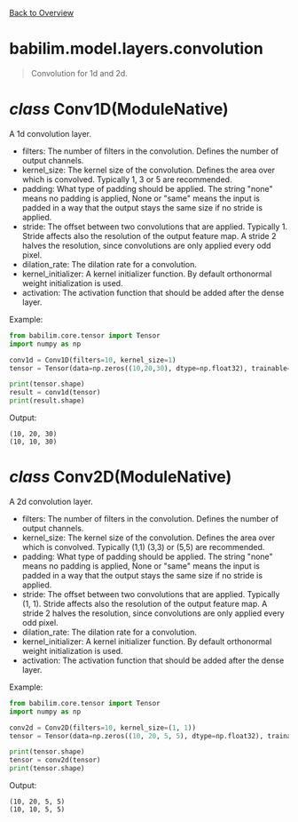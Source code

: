 [Back to Overview](../../../README.md)

# babilim.model.layers.convolution

> Convolution for 1d and 2d.

# *class* **Conv1D**(ModuleNative)

A 1d convolution layer.

* filters: The number of filters in the convolution. Defines the number of output channels.
* kernel_size: The kernel size of the convolution. Defines the area over which is convolved. Typically 1, 3 or 5 are recommended.
* padding: What type of padding should be applied. The string "none" means no padding is applied, None or "same" means the input is padded in a way that the output stays the same size if no stride is applied.
* stride: The offset between two convolutions that are applied. Typically 1. Stride affects also the resolution of the output feature map. A stride 2 halves the resolution, since convolutions are only applied every odd pixel.
* dilation_rate: The dilation rate for a convolution.
* kernel_initializer: A kernel initializer function. By default orthonormal weight initialization is used.
* activation: The activation function that should be added after the dense layer.


Example:
```python
from babilim.core.tensor import Tensor
import numpy as np

conv1d = Conv1D(filters=10, kernel_size=1)
tensor = Tensor(data=np.zeros((10,20,30), dtype=np.float32), trainable=False)

print(tensor.shape)
result = conv1d(tensor)
print(result.shape)
```
Output:
```
(10, 20, 30)
(10, 10, 30)

```

# *class* **Conv2D**(ModuleNative)

A 2d convolution layer.

* filters: The number of filters in the convolution. Defines the number of output channels.
* kernel_size: The kernel size of the convolution. Defines the area over which is convolved. Typically (1,1) (3,3) or (5,5) are recommended.
* padding: What type of padding should be applied. The string "none" means no padding is applied, None or "same" means the input is padded in a way that the output stays the same size if no stride is applied.
* stride: The offset between two convolutions that are applied. Typically (1, 1). Stride affects also the resolution of the output feature map. A stride 2 halves the resolution, since convolutions are only applied every odd pixel.
* dilation_rate: The dilation rate for a convolution.
* kernel_initializer: A kernel initializer function. By default orthonormal weight initialization is used.
* activation: The activation function that should be added after the dense layer.


Example:
```python
from babilim.core.tensor import Tensor
import numpy as np

conv2d = Conv2D(filters=10, kernel_size=(1, 1))
tensor = Tensor(data=np.zeros((10, 20, 5, 5), dtype=np.float32), trainable=False)

print(tensor.shape)
tensor = conv2d(tensor)
print(tensor.shape)
```
Output:
```
(10, 20, 5, 5)
(10, 10, 5, 5)

```

